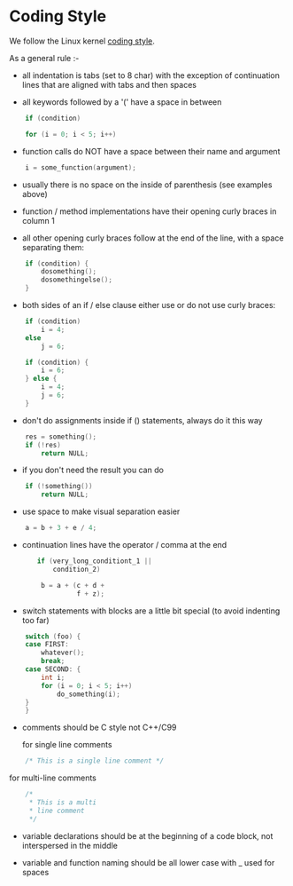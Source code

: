 # Coding Style

We follow the Linux kernel [coding style](https://git.kernel.org/pub/scm/linux/kernel/git/torvalds/linux.git/tree/Documentation/process/coding-style.rst).

As a general rule :-

- all indentation is tabs (set to 8 char) with the exception of
  continuation lines that are aligned with tabs and then spaces

- all keywords followed by a '(' have a space in between

```C
	if (condition)

	for (i = 0; i < 5; i++)
```

- function calls do NOT have a space between their name and argument

```C
	i = some_function(argument);
```

- usually there is no space on the inside of parenthesis (see examples
  above)

- function / method implementations have their opening curly braces in
  column 1

- all other opening curly braces follow at the end of the line, with a
  space separating them:

```C
	if (condition) {
		dosomething();
		dosomethingelse();
	}
```

- both sides of an if / else clause either use or do not use curly braces:

```C
	if (condition)
		i = 4;
	else
		j = 6;

	if (condition) {
		i = 6;
	} else {
		i = 4;
		j = 6;
	}
```

- don't do assignments inside if () statements, always do it this way

```C
	res = something();
	if (!res)
		return NULL;
```

- if you don't need the result you can do

```C
	if (!something())
		return NULL;
```

- use space to make visual separation easier

```C
	a = b + 3 + e / 4;
```

- continuation lines have the operator / comma at the end

```C
       if (very_long_conditiont_1 ||
           condition_2)

        b = a + (c + d +
                 f + z);
```

- switch statements with blocks are a little bit special (to avoid indenting
  too far)

```C
	switch (foo) {
	case FIRST:
		whatever();
		break;
	case SECOND: {
		int i;
		for (i = 0; i < 5; i++)
			do_something(i);
	}
	}
```

- comments should be C style not C++/C99

  for single line comments

```C
	/* This is a single line comment */
```

  for multi-line comments

```C
	/*
	 * This is a multi
	 * line comment
	 */
```

- variable declarations should be at the beginning of a code block, not
  interspersed in the middle

- variable and function naming should be all lower case with _ used for spaces
